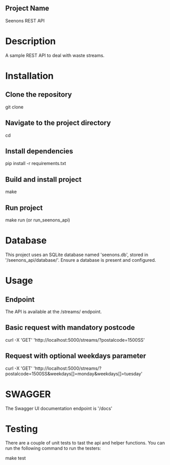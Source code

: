 ## Project Name

Seenons REST API

# Description
A sample REST API to deal with waste streams.

# Installation

## Clone the repository
git clone <repository-url>

## Navigate to the project directory
cd <project-directory>

## Install dependencies
pip install -r requirements.txt

## Build and install project
make

## Run project
make run (or run_seenons_api)

# Database
This project uses an SQLite database named 'seenons.db', stored in '/seenons_api/database/'. Ensure a database is present and configured.

# Usage

## Endpoint
The API is available at the /streams/ endpoint.

## Basic request with mandatory postcode
curl -X 'GET' 'http://localhost:5000/streams/?postalcode=1500SS'

## Request with optional weekdays parameter
curl -X 'GET' 'http://localhost:5000/streams/?postalcode=1500SS&weekdays[]=monday&weekdays[]=tuesday'

# SWAGGER
The Swagger UI documentation endpoint is '/docs'

# Testing
There are a couple of unit tests to tast the api and helper functions. You can run the following command to run the testers:

make test